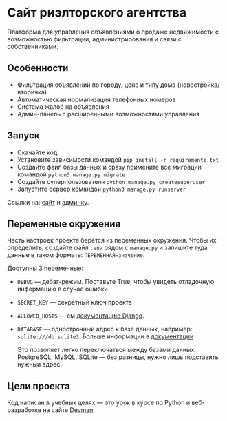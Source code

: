 # Сайт риэлторского агентства

Платформа для управления объявлениями о продаже недвижимости с возможностью фильтрации, администрирования и связи с собственниками.

## Особенности

- Фильтрация объявлений по городу, цене и типу дома (новостройка/вторичка)
- Автоматическая нормализация телефонных номеров
- Система жалоб на объявления
- Админ-панель с расширенными возможностями управления

## Запуск

- Скачайте код
- Установите зависимости командой `pip install -r requirements.txt`
- Создайте файл базы данных и сразу примените все миграции командой `python3 manage.py migrate`
- Создайте суперпользователя `python manage.py createsuperuser`
- Запустите сервер командой `python3 manage.py runserver`

Ссылки на: [сайт](http://localhost:8000/) и [админку](http://localhost:8000/admin).

## Переменные окружения

Часть настроек проекта берётся из переменных окружения. Чтобы их определить, создайте файл `.env` рядом с `manage.py` и запишите туда данные в таком формате: `ПЕРЕМЕННАЯ=значение`.

Доступны 3 переменные:
- `DEBUG` — дебаг-режим. Поставьте True, чтобы увидеть отладочную информацию в случае ошибки.
- `SECRET_KEY` — секретный ключ проекта
- `ALLOWED_HOSTS` — см [документацию Django](https://docs.djangoproject.com/en/3.1/ref/settings/#allowed-hosts).
- `DATABASE` — однострочный адрес к базе данных, например: `sqlite:///db.sqlite3`. Больше информации в [документации](https://github.com/jacobian/dj-database-url)

    Это позволяет легко переключаться между базами данных: PostgreSQL, MySQL, SQLite — без разницы, нужно лишь подставить нужный адрес.

## Цели проекта

Код написан в учебных целях — это урок в курсе по Python и веб-разработке на сайте [Devman](https://dvmn.org).
